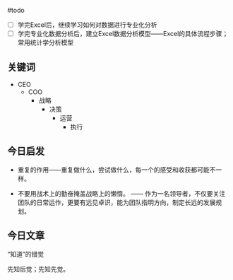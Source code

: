 
#todo 
- [ ] 学完Excel后，继续学习如何对数据进行专业化分析
- [ ] 学完专业化数据分析后，建立Excel数据分析模型——Excel的具体流程步骤；常用统计学分析模型

## 关键词

- CEO 
	- COO
		- 战略
			- 决策
				- 运营
					- 执行

## 今日启发

- 重复的作用——重复做什么，尝试做什么，每一个的感受和收获都可能不一样。

- 不要用战术上的勤奋掩盖战略上的懒惰。
		—— 作为一名领导者，不仅要关注团队的日常运作，更要有远见卓识，能为团队指明方向，制定长远的发展规划。

## 今日文章

“知道”的错觉

先知后觉；先知先觉。

